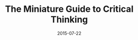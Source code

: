 ---
date: 2015-07-22
dateYear: 2015
isbn: 9781538134948
title: The Miniature Guide to Critical Thinking
description: "This powerful book introduces core critical thinking concepts and principles as an empowering problem-solving framework for every profession, course of study, and indeed every area of life. The Miniature Guide to Critical Thinking Concepts and Tools distills the groundbreaking work of Richard Paul and Linda Elder, targeting how to deconstruct thinking through the elements of reasoning and how to assess the quality of our thinking. The eighth edition of this guide further details the foundations of critical thinking and how they can be applied in instruction to improve teaching and learning at all levels; it also reveals how we can learn to identify and avoid egocentric and sociocentric thought, which lead to close-mindedness, self-deception, arrogance, hypocrisy, greed, selfishness, herd mentality, prejudice, and the like. With more than half a million copies sold, Richard Paul and Linda Elder's bestselling book in the Thinker's Guide Library is used in secondary and higher education courses and professional development seminars across the globe. In a world of conflicting information and clashing ideologies, this guide clears a path for advancing fairminded critical societies."
cover: cover-miniature-guide-to-critical-thinking.jpeg
coverGoogle:  
pageCount: 48
authors:
- Richard Paul
- Linda Elder
publishers: Rowman & Littlefield
published: 2007
publishedYear: 2006
shelves:
- non-fiction
skills:
- critical-thinking
---